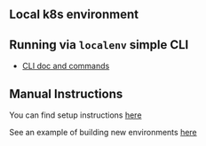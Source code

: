 ## Local k8s environment

## Running via `localenv` simple CLI

- [CLI doc and commands](./localenv/README.md)

## Manual Instructions

You can find setup instructions [here](../../docs/kubernetes.md)

See an example of building new environments [here](../../docs/e2e-tests/testing.md)
